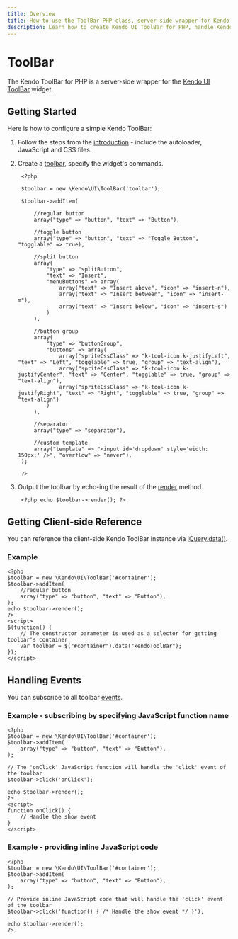```yaml
---
title: Overview
title: How to use the ToolBar PHP class, server-side wrapper for Kendo UI ToolBar widget
description: Learn how to create Kendo UI ToolBar for PHP, handle Kendo UI ToolBar Events, access an existing toolbar.
---
```


# ToolBar

The Kendo ToolBar for PHP is a server-side wrapper for the [Kendo UI ToolBar](/api/web/toolbar) widget.

## Getting Started

Here is how to configure a simple Kendo ToolBar:

1. Follow the steps from the [introduction](/php/introduction) - include the autoloader, JavaScript and CSS files.
2. Create a [toolbar](/api/php/Kendo/UI/ToolBar), specify the widget's commands.

        <?php
        
        $toolbar = new \Kendo\UI\ToolBar('toolbar');

        $toolbar->addItem(
            
            //regular button
            array("type" => "button", "text" => "Button"),

            //toggle button
            array("type" => "button", "text" => "Toggle Button", "togglable" => true),

            //split button
            array(
                "type" => "splitButton",
                "text" => "Insert",
                "menuButtons" => array(
                    array("text" => "Insert above", "icon" => "insert-n"),
                    array("text" => "Insert between", "icon" => "insert-m"),
                    array("text" => "Insert below", "icon" => "insert-s")
                )
            ),

            //button group
            array(
                "type" => "buttonGroup",
                "buttons" => array(
                    array("spriteCssClass" => "k-tool-icon k-justifyLeft", "text" => "Left", "togglable" => true, "group" => "text-align"),
                    array("spriteCssClass" => "k-tool-icon k-justifyCenter", "text" => "Center", "togglable" => true, "group" => "text-align"),
                    array("spriteCssClass" => "k-tool-icon k-justifyRight", "text" => "Right", "togglable" => true, "group" => "text-align")
                )
            ),

            //separator
            array("type" => "separator"),

            //custom template
            array("template" => "<input id='dropdown' style='width: 150px;' />", "overflow" => "never"),
        );

        ?>

3. Output the toolbar by echo-ing the result of the [render](/api/php/Kendo/UI/Widget#render) method.

        <?php echo $toolbar->render(); ?>

## Getting Client-side Reference

You can reference the client-side Kendo ToolBar instance via [jQuery.data()](http://api.jquery.com/jQuery.data/).

### Example

    <?php
    $toolbar = new \Kendo\UI\ToolBar('#container');
    $toolbar->addItem(
        //regular button
        array("type" => "button", "text" => "Button"),
    );
    echo $toolbar->render();
    ?>
    <script>
    $(function() {
        // The constructor parameter is used as a selector for getting toolbar's container
        var toolbar = $("#container").data("kendoToolBar");
    });
    </script>

## Handling Events

You can subscribe to all toolbar [events](/api/web/toolbar#events).

### Example - subscribing by specifying JavaScript function name

    <?php
    $toolbar = new \Kendo\UI\ToolBar('#container');
    $toolbar->addItem(
        array("type" => "button", "text" => "Button"),
    );

    // The 'onClick' JavaScript function will handle the 'click' event of the toolbar
    $toolbar->click('onClick');

    echo $toolbar->render();
    ?>
    <script>
    function onClick() {
        // Handle the show event
    }
    </script>

### Example - providing inline JavaScript code

    <?php
    $toolbar = new \Kendo\UI\ToolBar('#container');
    $toolbar->addItem(
        array("type" => "button", "text" => "Button"),
    );

    // Provide inline JavaScript code that will handle the 'click' event of the toolbar
    $toolbar->click('function() { /* Handle the show event */ }');

    echo $toolbar->render();
    ?>
